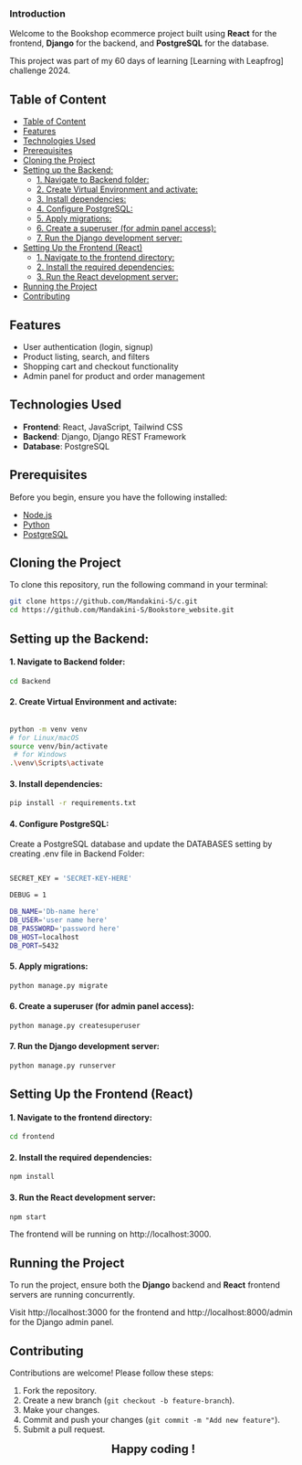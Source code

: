 ### Introduction

Welcome to the Bookshop ecommerce project built using **React** for the frontend, **Django** for the backend, and **PostgreSQL** for the database.

This project was part of my 60 days of learning [Learning with Leapfrog] challenge 2024. 



## Table of Content
- [Table of Content](#table-of-content)
- [Features](#features)
- [Technologies Used](#technologies-used)
- [Prerequisites](#prerequisites)
- [Cloning the Project](#cloning-the-project)
- [Setting up the Backend:](#setting-up-the-backend)
    - [1. Navigate to Backend folder:](#1-navigate-to-backend-folder)
    - [2. Create Virtual Environment and activate:](#2-create-virtual-environment-and-activate)
    - [3. Install dependencies:](#3-install-dependencies)
    - [4. Configure PostgreSQL:](#4-configure-postgresql)
    - [5. Apply migrations:](#5-apply-migrations)
    - [6. Create a superuser (for admin panel access):](#6-create-a-superuser-for-admin-panel-access)
    - [7. Run the Django development server:](#7-run-the-django-development-server)
- [Setting Up the Frontend (React)](#setting-up-the-frontend-react)
    - [1. Navigate to the frontend directory:](#1-navigate-to-the-frontend-directory)
    - [2. Install the required dependencies:](#2-install-the-required-dependencies)
    - [3. Run the React development server:](#3-run-the-react-development-server)
- [Running the Project](#running-the-project)
- [Contributing](#contributing)

## Features

- User authentication (login, signup)
- Product listing, search, and filters
- Shopping cart and checkout functionality
- Admin panel for product and order management

## Technologies Used

- **Frontend**: React, JavaScript, Tailwind CSS
- **Backend**: Django, Django REST Framework
- **Database**: PostgreSQL

## Prerequisites

Before you begin, ensure you have the following installed:

- [Node.js](https://nodejs.org/en/download/)
- [Python](https://www.python.org/downloads/)
- [PostgreSQL](https://www.postgresql.org/download/)

## Cloning the Project

To clone this repository, run the following command in your terminal:

```bash
git clone https://github.com/Mandakini-S/c.git
cd https://github.com/Mandakini-S/Bookstore_website.git

```

## Setting up the Backend:

#### 1. Navigate to Backend folder:
```bash
cd Backend
```
#### 2. Create Virtual Environment and activate:

```bash

python -m venv venv
# for Linux/macOS
source venv/bin/activate 
 # for Windows
.\venv\Scripts\activate  

```

#### 3. Install dependencies:
```bash
pip install -r requirements.txt
```

#### 4. Configure PostgreSQL:
Create a PostgreSQL database and update the DATABASES setting by creating .env file in Backend Folder:
```bash

SECRET_KEY = 'SECRET-KEY-HERE'

DEBUG = 1

DB_NAME='Db-name here'
DB_USER='user name here'
DB_PASSWORD='password here'
DB_HOST=localhost
DB_PORT=5432
```

#### 5. Apply migrations:
```bash
python manage.py migrate
```

#### 6. Create a superuser (for admin panel access):
```bash
python manage.py createsuperuser

```

#### 7. Run the Django development server:
```bash
python manage.py runserver

```

## Setting Up the Frontend (React)

#### 1. Navigate to the frontend directory:

```bash
cd frontend
```

#### 2. Install the required dependencies:

```bash
npm install
```

#### 3. Run the React development server:
```bash
npm start
```
The frontend will be running on http://localhost:3000.


## Running the Project
To run the project, ensure both the **Django** backend and **React** frontend servers are running concurrently.

Visit http://localhost:3000 for the frontend and http://localhost:8000/admin for the Django admin panel.

## Contributing

Contributions are welcome! Please follow these steps:

1. Fork the repository.
2. Create a new branch (`git checkout -b feature-branch`).
3. Make your changes.
4. Commit and push your changes (`git commit -m "Add new feature"`).
5. Submit a pull request.

<div style="text-align: center; font-weight: bold; font-size: 20px;">Happy coding !</div>


